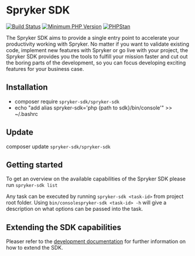 # Spryker SDK

[![Build Status](https://github.com/spryker-sdk/spryker-sdk/workflows/CI/badge.svg?branch=master)](https://github.com/spryker-sdk/app-validator/actions?query=workflow%3ACI+branch%3Amaster)
[![Minimum PHP Version](https://img.shields.io/badge/php-%3E%3D%208.0-8892BF.svg)](https://php.net/)
[![PHPStan](https://img.shields.io/badge/PHPStan-level%208-brightgreen.svg?style=flat)](https://phpstan.org/)

The Spryker SDK aims to provide a single entry point to accelerate your productivity working with Spryker.
No matter if you want to validate existing code, implement new features with Spryker or go live with your project,
the Spryker SDK provides you the tools to fulfill your mission faster and cut out the boring parts of the development,
so you can focus developing exciting features for your business case.

## Installation

- composer require `spryker-sdk/spryker-sdk`
- echo "add alias spryker-sdk='php {path to sdk}/bin/console'" >> ~/.bashrc

## Update
composer update `spryker-sdk/spryker-sdk`

## Getting started

To get an overview on the available capabilities of the Spryker SDK please run
`spryker-sdk list`

Any task can be executed by running `spryker-sdk <task-id>` from project root folder.
Using `bin/consolespryker-sdk <task-id> -h` will give a description on what options can be passed into the task.

## Extending the SDK capabilities

Pleaser refer to the [development documentation](./docs/development.md) for further information on how
to extend the SDK.
